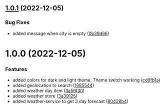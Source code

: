 ## [1.0.1](https://gitlab.corp.cic.es/CIC/Corporativo/tuesday-talks/02-vuejs-creando-una-web-del-tiempo/compare/v1.0.0...v1.0.1) (2022-12-05)


### Bug Fixes

* added message when city is empty ([0b39d66](https://gitlab.corp.cic.es/CIC/Corporativo/tuesday-talks/02-vuejs-creando-una-web-del-tiempo/commit/0b39d666b8249d6133515b27aa172d6c9e8fbcd0))

# 1.0.0 (2022-12-05)


### Features

* added colors for dark and light theme. Theme switch working ([cd6fb1a](https://gitlab.corp.cic.es/CIC/Corporativo/tuesday-talks/02-vuejs-creando-una-web-del-tiempo/commit/cd6fb1a30d9238e6b280ef2eb5ee69b7160bfec0))
* added geolocation to search ([1885544](https://gitlab.corp.cic.es/CIC/Corporativo/tuesday-talks/02-vuejs-creando-una-web-del-tiempo/commit/1885544ef86bb99df1a44a4c0d9ba311e403bc30))
* added weather day item ([3a59f30](https://gitlab.corp.cic.es/CIC/Corporativo/tuesday-talks/02-vuejs-creando-una-web-del-tiempo/commit/3a59f3047069e3221836cc2658e1b53ba3697185))
* added weather store ([3a39125](https://gitlab.corp.cic.es/CIC/Corporativo/tuesday-talks/02-vuejs-creando-una-web-del-tiempo/commit/3a39125fe8707bfc0a8abd8c03cdae59f78e59c1))
* added weather-service to get 3 day forecast ([80428b4](https://gitlab.corp.cic.es/CIC/Corporativo/tuesday-talks/02-vuejs-creando-una-web-del-tiempo/commit/80428b40f9feba367df85e7038e5f67bbe089157))
